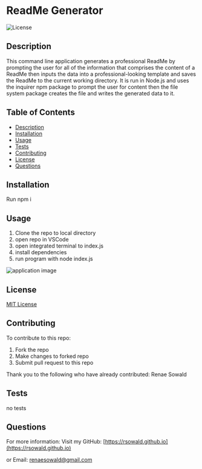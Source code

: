 # ReadMe Generator

  ![License](https://img.shields.io/badge/license-MIT-green.svg)
  
  ## Description
  
  This command line application generates a professional ReadMe by prompting the user for all of the information that comprises the content of a ReadMe then inputs the data into a professional-looking template and saves the ReadMe to the current working directory. It is run in Node.js and uses the inquirer npm package to prompt the user for content then the file system package creates the file and writes the generated data to it.
  
  ## Table of Contents
  
  * [Description](#description)
  * [Installation](#installation)
  * [Usage](#usage)
  * [Tests](#tests)
  * [Contributing](#contributing)
  * [License](#license)
  * [Questions](#questions)
    
  ## Installation
  Run npm i
  
  ## Usage
  1. Clone the repo to local directory
  1. open repo in VSCode
  1. open integrated terminal to index.js
  1. install dependencies
  1. run program with node index.js
  
  ![application image](https://drive.google.com/file/d/1rpaCluw4N-P3UmLHIBtUl5MdG1FaUain/view?usp=sharing)
  
  ## License
  [MIT License](https://choosealicense.com/licenses/mit/)
  
  ## Contributing
  To contribute to this repo:
  1. Fork the repo
  1. Make changes to forked repo
  1. Submit pull request to this repo
  

  Thank you to the following who have already contributed: Renae Sowald
  
  ## Tests
  no tests
  
  ## Questions
  
  For more information:
  Visit my GitHub: [https://rsowald.github.io](https://rsowald.github.io)

  or Email: renaesowald@gmail.com